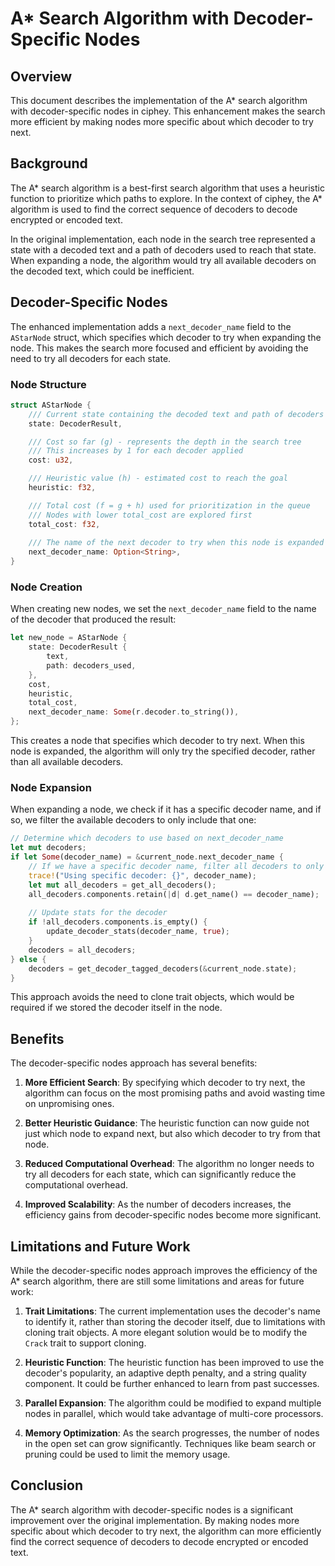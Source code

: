 # A* Search Algorithm with Decoder-Specific Nodes

## Overview

This document describes the implementation of the A* search algorithm with decoder-specific nodes in ciphey. This enhancement makes the search more efficient by making nodes more specific about which decoder to try next.

## Background

The A* search algorithm is a best-first search algorithm that uses a heuristic function to prioritize which paths to explore. In the context of ciphey, the A* algorithm is used to find the correct sequence of decoders to decode encrypted or encoded text.

In the original implementation, each node in the search tree represented a state with a decoded text and a path of decoders used to reach that state. When expanding a node, the algorithm would try all available decoders on the decoded text, which could be inefficient.

## Decoder-Specific Nodes

The enhanced implementation adds a `next_decoder_name` field to the `AStarNode` struct, which specifies which decoder to try when expanding the node. This makes the search more focused and efficient by avoiding the need to try all decoders for each state.

### Node Structure

```rust
struct AStarNode {
    /// Current state containing the decoded text and path of decoders used
    state: DecoderResult,

    /// Cost so far (g) - represents the depth in the search tree
    /// This increases by 1 for each decoder applied
    cost: u32,

    /// Heuristic value (h) - estimated cost to reach the goal
    heuristic: f32,

    /// Total cost (f = g + h) used for prioritization in the queue
    /// Nodes with lower total_cost are explored first
    total_cost: f32,
    
    /// The name of the next decoder to try when this node is expanded
    next_decoder_name: Option<String>,
}
```

### Node Creation

When creating new nodes, we set the `next_decoder_name` field to the name of the decoder that produced the result:

```rust
let new_node = AStarNode {
    state: DecoderResult {
        text,
        path: decoders_used,
    },
    cost,
    heuristic,
    total_cost,
    next_decoder_name: Some(r.decoder.to_string()),
};
```

This creates a node that specifies which decoder to try next. When this node is expanded, the algorithm will only try the specified decoder, rather than all available decoders.

### Node Expansion

When expanding a node, we check if it has a specific decoder name, and if so, we filter the available decoders to only include that one:

```rust
// Determine which decoders to use based on next_decoder_name
let mut decoders;
if let Some(decoder_name) = &current_node.next_decoder_name {
    // If we have a specific decoder name, filter all decoders to only include that one
    trace!("Using specific decoder: {}", decoder_name);
    let mut all_decoders = get_all_decoders();
    all_decoders.components.retain(|d| d.get_name() == decoder_name);
    
    // Update stats for the decoder
    if !all_decoders.components.is_empty() {
        update_decoder_stats(decoder_name, true);
    }
    decoders = all_decoders;
} else {
    decoders = get_decoder_tagged_decoders(&current_node.state);
}
```

This approach avoids the need to clone trait objects, which would be required if we stored the decoder itself in the node.

## Benefits

The decoder-specific nodes approach has several benefits:

1. **More Efficient Search**: By specifying which decoder to try next, the algorithm can focus on the most promising paths and avoid wasting time on unpromising ones.

2. **Better Heuristic Guidance**: The heuristic function can now guide not just which node to expand next, but also which decoder to try from that node.

3. **Reduced Computational Overhead**: The algorithm no longer needs to try all decoders for each state, which can significantly reduce the computational overhead.

4. **Improved Scalability**: As the number of decoders increases, the efficiency gains from decoder-specific nodes become more significant.

## Limitations and Future Work

While the decoder-specific nodes approach improves the efficiency of the A* search algorithm, there are still some limitations and areas for future work:

1. **Trait Limitations**: The current implementation uses the decoder's name to identify it, rather than storing the decoder itself, due to limitations with cloning trait objects. A more elegant solution would be to modify the `Crack` trait to support cloning.

2. **Heuristic Function**: The heuristic function has been improved to use the decoder's popularity, an adaptive depth penalty, and a string quality component. It could be further enhanced to learn from past successes.

3. **Parallel Expansion**: The algorithm could be modified to expand multiple nodes in parallel, which would take advantage of multi-core processors.

4. **Memory Optimization**: As the search progresses, the number of nodes in the open set can grow significantly. Techniques like beam search or pruning could be used to limit the memory usage.

## Conclusion

The A* search algorithm with decoder-specific nodes is a significant improvement over the original implementation. By making nodes more specific about which decoder to try next, the algorithm can more efficiently find the correct sequence of decoders to decode encrypted or encoded text.